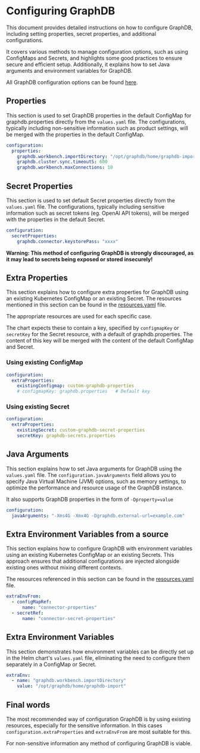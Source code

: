 Configuring GraphDB
===

This document provides detailed instructions on how to configure GraphDB, 
including setting properties, secret properties, and additional configurations. 

It covers various methods to manage configuration options, such as using 
ConfigMaps and Secrets, and highlights some good practices to ensure secure 
and efficient setup. Additionally, it explains how to set Java arguments 
and environment variables for GraphDB.

All GraphDB configuration options can be found 
[here](https://graphdb.ontotext.com/documentation/10.7/directories-and-config-properties.html#general-properties).

## Properties

This section is used to set GraphDB properties in the default ConfigMap for 
graphdb.properties directly from the `values.yaml` file.
The configurations, typically including non-sensitive information such as product settings, 
will be merged with the properties in the default ConfigMap.

```yaml
configuration:
  properties:
    graphdb.workbench.importDirectory: "/opt/graphdb/home/graphdb-import"
    graphdb.cluster.sync.timeoutS: 600
    graphdb.workbench.maxConnections: 10
```

## Secret Properties

This section is used to set default Secret properties directly from the `values.yaml` file.
The configurations, typically including sensitive information such as secret tokens (eg. OpenAI API tokens), 
will be merged with the properties in the default Secret.

```yaml
configuration:
  secretProperties:
    graphdb.connector.keystorePass: "xxxx"
```

**Warning: This method of configuring GraphDB is strongly discouraged, as it may 
lead to secrets being exposed or stored insecurely!**

## Extra Properties

This section explains how to configure extra properties for GraphDB using
an existing Kubernetes ConfigMap or an existing Secret. The resources mentioned in
this section can be found in the [resources.yaml](./resources.yaml) file.

The appropriate resources are used for each specific case.

The chart expects these to contain a key, specified by `configmapKey` or
`secretKey` for the Secret resource, with a default of graphdb.properties.
The content of this key will be merged with the content of the default ConfigMap and Secret.

### Using existing ConfigMap

```yaml
configuration:
  extraProperties:
    existingConfigmap: custom-graphdb-properties
    # configmapKey: graphdb.properties   # Default key
```

### Using existing Secret

```yaml
configuration:
  extraProperties:
    existingSecret: custom-graphdb-secret-properties
    secretKey: graphdb-secrets.properties
```

## Java Arguments

This section explains how to set Java arguments for GraphDB using
the `values.yaml` file. The `configuration.javaArguments` field allows you to specify 
Java Virtual Machine (JVM) options, such as memory settings, to optimize 
the performance and resource usage of the GraphDB instance.

It also supports GraphDB properties in the form of `-Dproperty=value`

```yaml
configuration:
  javaArguments: "-Xms4G -Xmx4G -Dgraphdb.external-url=example.com"
```

## Extra Environment Variables from a source

This section explains how to configure GraphDB with environment variables
using an existing Kubernetes ConfigMap or an existing Secrets. This approach 
ensures that additional configurations are injected alongside existing 
ones without mixing different contexts. 

The resources referenced in this section can be found in the [resources.yaml](./resources.yaml) file.

```yaml
extraEnvFrom:
  - configMapRef:
      name: "connector-properties"
  - secretRef:
      name: "connector-secret-properties"
```

## Extra Environment Variables

This section demonstrates how environment variables can be directly set up in the Helm
chart's `values.yaml` file, eliminating the need to configure them separately in a ConfigMap or Secret.

```yaml
extraEnv:
  - name: "graphdb.workbench.importDirectory"
    value: "/opt/graphdb/home/graphdb-import"
```

## Final words

The most recommended way of configuration GraphDB is by using existing resources, especially for
the sensitive information. In this cases `configuration.extraProperties` and `extraEnvFrom`
are most suitable for this.

For non-sensitive information any method of configuring GraphDB is viable.
